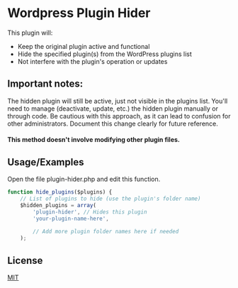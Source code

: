 
# Wordpress Plugin Hider

This plugin will:

- Keep the original plugin active and functional
- Hide the specified plugin(s) from the WordPress plugins list
- Not interfere with the plugin's operation or updates


## Important notes:

The hidden plugin will still be active, just not visible in the plugins list.
You'll need to manage (deactivate, update, etc.) the hidden plugin manually or through code.
Be cautious with this approach, as it can lead to confusion for other administrators.
Document this change clearly for future reference.

####  This method doesn't involve modifying other plugin files.

## Usage/Examples

Open the file plugin-hider.php and edit this function.
```javascript
function hide_plugins($plugins) {
    // List of plugins to hide (use the plugin's folder name)
    $hidden_plugins = array(
        'plugin-hider', // Hides this plugin
        'your-plugin-name-here',
        
        // Add more plugin folder names here if needed
    );

```


## License

[MIT](https://choosealicense.com/licenses/mit/)


